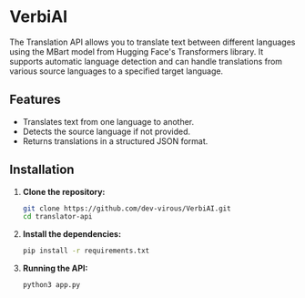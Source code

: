 # VerbiAI

The Translation API allows you to translate text between different languages using the MBart model from Hugging Face's Transformers library. It supports automatic language detection and can handle translations from various source languages to a specified target language.

## Features

- Translates text from one language to another.
- Detects the source language if not provided.
- Returns translations in a structured JSON format.

## Installation

1. **Clone the repository:**

   ```bash
   git clone https://github.com/dev-virous/VerbiAI.git
   cd translator-api
   ```
2. **Install the dependencies:**
   ```bash
   pip install -r requirements.txt
   ```
3. **Running the API:**
   ```bash
   python3 app.py
   ```
